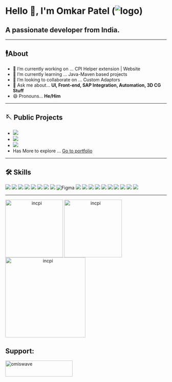 # Hello 👋, I'm Omkar Patel (![logo](https://komarev.com/ghpvc/?username=incpi&label=Profile%20views&color=00bfff&style=flat))
## A passionate developer from India.
___

## 🕴️About
- 🔭 I’m currently working on ... CPI Helper extension | Website
- 🌱 I’m currently learning ... Java-Maven based projects
- 👯 I’m looking to collaborate on ... Custom Adaptors
- 💬 Ask me about... **UI, Front-end, SAP Integration, Automation, 3D CG Stuff**
- 😄 Pronouns... **He/Him**
___

## 🪡 Public Projects
  - [![](https://img.shields.io/badge/my_portfolio-000?style=for-the-badge&logo=ko-fi&logoColor=green)](https://i-incpis-projects.vercel.app/)
  - [![](https://img.shields.io/badge/SAP_CPI_Custom_Adaptor-000?style=for-the-badge&logo=ko-fi&logoColor=blue)](https://github.com/incpi/Veeva_integration_adaptor)
  - [![](https://img.shields.io/badge/Swift_Helper_browser_extension-000?style=for-the-badge&logo=ko-fi&logoColor=red)](https://github.com/incpi/Swift-Helper-browser-extension)
  - Has More to explore ... [Go to portfolio](https://i-incpis-projects.vercel.app/projects)
___

## 🛠 Skills 
![](https://www.vectorlogo.zone/logos/groovy-lang/groovy-lang-icon.svg) ![](https://www.vectorlogo.zone/logos/w3_html5/w3_html5-icon.svg) ![](https://www.vectorlogo.zone/logos/python/python-icon.svg) ![](https://www.vectorlogo.zone/logos/w3_css/w3_css-icon.svg) ![](https://www.vectorlogo.zone/logos/java/java-icon.svg) ![](https://www.vectorlogo.zone/logos/veeva/veeva-icon.sg) ![](https://www.vectorlogo.zone/logos/javascript/javascript-icon.svg) ![](https://www.vectorlogo.zone/logos/getpostman/getpostman-icon.svg)
![Figma](https://www.vectorlogo.zone/logos/figma/figma-icon.svg) ![](https://www.vectorlogo.zone/logos/sketchapp/sketchapp-icon.svg) ![](https://www.vectorlogo.zone/logos/ractjs/reactjs-icon.svg) ![](https://www.vectorlogo.zone/logos/getbootstrap/getbootstrap-icon.svg) ![](https://www.vectorlogo.zone/logos/nodejs/nodejs-icon.svg) ![](https://www.vectorlogo.zone/logos/sqlite/sqlite-icon.svg) ![](https//www.vectorlogo.zone/logos/mysql/mysql-icon.svg) ![](https://www.vectorlogo.zone/logos/mongodb/mongodb-icon.svg) ![](https://www.vectorlogo.zone/logos/npmjs/npmjs-icon.svg) ![](https://www.vectorlogo.zone/logos/adobe_illustrator/adobe_illustrator-icon.svg) ![](https://download.blender.org/branding/community/blender_community_badge_black.svg)

___

<span  align="center">
<img align="center" src="https://github-readme-stats.vercel.app/api?username=incpi&show_icons=true&theme=transparent&hide_border=true&locale=en" alt="incpi" height="180em"/>
<img align="center" src="https://github-readme-streak-stats.herokuapp.com/?user=incpi&theme=transparent&hide_border=true" alt="incpi" height="180em"/>
<img align="center" src="https://github-readme-stats.vercel.app/api/top-langs?username=incpi&show_icons=true&theme=transparent&hide_border=true" alt="incpi" height="250em"/>
</span>

## Support:
<a href="https://ko-fi.com/omiswave"><img align="left" src="https://cdn.ko-fi.com/cdn/kofi3.png?v=3" height="50" width="210" alt="omiswave"/></a>
